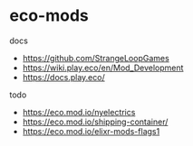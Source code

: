 # eco-mods

docs

- https://github.com/StrangeLoopGames
- https://wiki.play.eco/en/Mod_Development
- https://docs.play.eco/

todo

- https://eco.mod.io/nyelectrics
- https://eco.mod.io/shipping-container/
- https://eco.mod.io/elixr-mods-flags1
